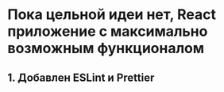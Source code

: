 # Пока цельной идеи нет, React приложение с максимально возможным функционалом

## 1. Добавлен ESLint и Prettier
